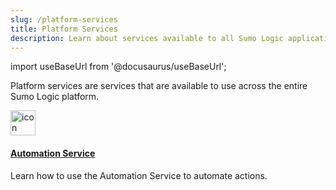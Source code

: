 ```yaml
---
slug: /platform-services
title: Platform Services
description: Learn about services available to all Sumo Logic applications.
---
```


import useBaseUrl from '@docusaurus/useBaseUrl';

Platform services are services that are available to use across the entire Sumo Logic platform.

<div className="box-wrapper">
<div className="box smallbox card">
  <div className="container">
  <a href={useBaseUrl('/docs/platform-services/automation-service')}><img src={useBaseUrl('img/icons/security/cloud-siem.png')} alt="icon" width="40"/><h4>Automation Service</h4></a>
  <p>Learn how to use the Automation Service to automate actions.</p>
  </div>
</div>
</div>
